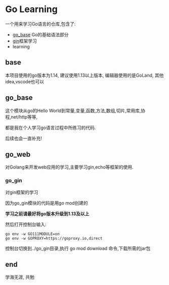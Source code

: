 # Go Learning

一个用来学习Go语言的仓库,包含了:

* [go_base](https://github.com/magiclz233/go_learning/tree/master/go_base) Go的基础语法部分
* [gin]()框架学习
* learning

## base

本项目使用的go版本为1.14, 建议使用1.13以上版本, 编辑器使用的是GoLand, 其他idea,vscode也可以


## go_base

这个模块从go的Hello World到常量,变量,函数,方法,数组,切片,常用库,协程,net/http等等,

都是我在个人学习go语言过程中所练习的代码.

后续也会一直补充!

## go_web

对Golang来开发web应用的学习,主要学习gin,echo等框架的使用.

### go_gin

对gin框架的学习

因为go_gin模块的代码是用go mod创建的

**学习之前请最好将go版本升级到1.13及以上**

然后打开控制台输入:

```cassandraql
go env -w GO111MODULE=on
go env -w GOPROXY=https://goproxy.io,direct
```

控制台切换到../go_gin目录,执行 go mod download 命令,下载所需的jar包

## end

学海无涯, 共勉